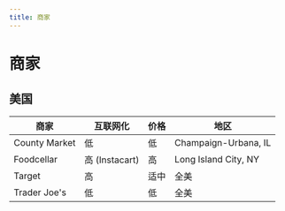 ```yaml
---
title: 商家
---
```


# 商家

## 美国

| 商家          | 互联网化       | 价格 | 地区                 |
| ------------- | -------------- | ---- | -------------------- |
| County Market | 低             | 低   | Champaign-Urbana, IL |
| Foodcellar    | 高 (Instacart) | 高   | Long Island City, NY |
| Target        | 高             | 适中 | 全美                 |
| Trader Joe's  | 低             | 低   | 全美                 |
